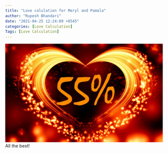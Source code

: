 ```yaml
---
title: "Love calulation for Meryl and Pamala"
author: "Rupesh Bhandari"
date: "2021-04-25 12:24:09 +0545"
categories: [Love Calculation]
Tags: [Love Calculation]
---
```


![Match Picture](/assets/img/lovecal/Meryl-Pamala.jpg)
All the best!
    